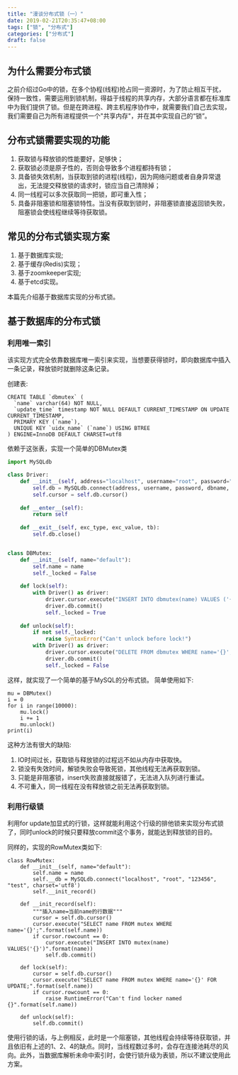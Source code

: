 ```yaml
---
title: "漫谈分布式锁（一）"
date: 2019-02-21T20:35:47+08:00
tags: ["锁", "分布式"]
categories: ["分布式"]
draft: false
---
```


## 为什么需要分布式锁

之前介绍过Go中的锁，在多个协程(线程)抢占同一资源时，为了防止相互干扰，保持一致性，需要运用到锁机制，得益于线程的共享内存，大部分语言都在标准库中为我们提供了锁。但是在跨进程、跨主机程序协作中，就需要我们自己去实现，我们需要自己为所有进程提供一个"共享内存"，并在其中实现自己的“锁”。

## 分布式锁需要实现的功能

1. 获取锁与释放锁的性能要好，足够快；
2. 获取锁必须是原子性的，否则会导致多个进程都持有锁；
3. 具备锁失效机制，当获取到锁的进程(线程)，因为网络问题或者自身异常退出，无法提交释放锁的请求时，锁应当自己清除掉；
4. 同一线程可以多次获取同一把锁，即可重入性；
5. 具备非阻塞锁和阻塞锁特性。当没有获取到锁时，非阻塞锁直接返回锁失败，阻塞锁会使线程继续等待获取锁。

## 常见的分布式锁实现方案

1. 基于数据库实现;
2. 基于缓存(Redis)实现；
3. 基于zoomkeeper实现;
4. 基于etcd实现。

本篇先介绍基于数据库实现的分布式锁。

## 基于数据库的分布式锁

### 利用唯一索引

该实现方式完全依靠数据库唯一索引来实现，当想要获得锁时，即向数据库中插入一条记录，释放锁时就删除这条记录。

创建表:
```
CREATE TABLE `dbmutex` (
  `name` varchar(64) NOT NULL,
  `update_time` timestamp NOT NULL DEFAULT CURRENT_TIMESTAMP ON UPDATE CURRENT_TIMESTAMP,
  PRIMARY KEY (`name`),
  UNIQUE KEY `uidx_name` (`name`) USING BTREE
) ENGINE=InnoDB DEFAULT CHARSET=utf8

```

依赖于这张表，实现一个简单的DBMutex类
```python
import MySQLdb

class Driver:
    def __init__(self, address="localhost", username="root", password="123456", dbname="LOCKER"):
        self.db = MySQLdb.connect(address, username, password, dbname, charset='utf8')
        self.cursor = self.db.cursor()
        
    def __enter__(self):
        return self
        
    def __exit__(self, exc_type, exc_value, tb):
        self.db.close()


class DBMutex:
    def __init__(self, name="default"):
        self.name = name
        self._locked = False 
        
    def lock(self):
        with Driver() as driver:
            driver.cursor.execute("INSERT INTO dbmutex(name) VALUES ('{}');".format(self.name))
            driver.db.commit()
            self._locked = True
    
    def unlock(self):
        if not self._locked:
            raise SyntaxError("Can't unlock before lock!")
        with Driver() as driver:
            driver.cursor.execute("DELETE FROM dbmutex WHERE name='{}';".format(self.name))
            driver.db.commit()
            self._locked = False
```
这样，就实现了一个简单的基于MySQL的分布式锁。
简单使用如下:
```
mu = DBMutex()
i = 0
for i in range(10000):
    mu.lock()
    i += 1
    mu.unlock()
print(i)
```

这种方法有很大的缺陷:
1. IO时间过长，获取锁与释放锁的过程远不如从内存中获取快。
1. 锁没有失效时间，解锁失败会导致死锁，其他线程无法再获取到锁。
2. 只能是非阻塞锁，insert失败直接就报错了，无法进入队列进行重试。
3. 不可重入，同一线程在没有释放锁之前无法再获取到锁。

### 利用行级锁
利用for update加显式的行锁，这样就能利用这个行级的排他锁来实现分布式锁了，同时unlock的时候只要释放commit这个事务，就能达到释放锁的目的。

同样的，实现的RowMutex类如下:
```
class RowMutex:
    def __init__(self, name="default"):
        self.name = name
        self.__db = MySQLdb.connect("localhost", "root", "123456", "test", charset='utf8')
        self.__init_record()
        
    def __init_record(self):
        """插入name=当前name的行数据"""
        cursor = self.db.cursor()
        cursor.execute("SELECT name FROM mutex WHERE name='{}';".format(self.name))
        if cursor.rowcount == 0:
            cursor.execute("INSERT INTO mutex(name) VALUES('{}')".format(name))
            self.db.commit()
                
    def lock(self):
        cursor = self.db.cursor()
        cursor.execute("SELECT name FROM mutex WHERE name='{}' FOR UPDATE;".format(self.name))
        if cursor.rowcount == 0:
            raise RuntimeError("Can't find locker named {}".format(self.name))
    
    def unlock(self):
        self.db.commit()
```
使用行锁的话，与上例相反，此时是一个阻塞锁，其他线程会持续等待获取锁，并且依旧有上述的1、2、4的缺点。同时，当线程数过多时，会存在连接池耗尽的风向。此外，当数据库解析未命中索引时，会使行锁升级为表锁，所以不建议使用此方案。

